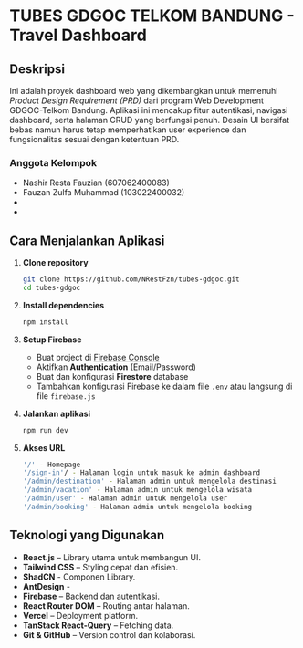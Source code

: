 # TUBES GDGOC TELKOM BANDUNG - Travel Dashboard

## Deskripsi

Ini adalah proyek dashboard web yang dikembangkan untuk memenuhi _Product Design Requirement (PRD)_ dari program Web Development GDGOC-Telkom Bandung. Aplikasi ini mencakup fitur autentikasi, navigasi dashboard, serta halaman CRUD yang berfungsi penuh. Desain UI bersifat bebas namun harus tetap memperhatikan user experience dan fungsionalitas sesuai dengan ketentuan PRD.

### Anggota Kelompok

- Nashir Resta Fauzian (607062400083)
- Fauzan Zulfa Muhammad (103022400032)
-
-

## Cara Menjalankan Aplikasi

1. **Clone repository**

   ```bash
   git clone https://github.com/NRestFzn/tubes-gdgoc.git
   cd tubes-gdgoc
   ```

2. **Install dependencies**

   ```bash
   npm install
   ```

3. **Setup Firebase**

   - Buat project di [Firebase Console](https://console.firebase.google.com/)
   - Aktifkan **Authentication** (Email/Password)
   - Buat dan konfigurasi **Firestore** database
   - Tambahkan konfigurasi Firebase ke dalam file `.env` atau langsung di file `firebase.js`

4. **Jalankan aplikasi**

   ```bash
   npm run dev
   ```

5. **Akses URL**

   ```bash
   '/' - Homepage
   '/sign-in'/ - Halaman login untuk masuk ke admin dashboard
   '/admin/destination' - Halaman admin untuk mengelola destinasi
   '/admin/vacation' - Halaman admin untuk mengelola wisata
   '/admin/user' - Halaman admin untuk mengelola user
   '/admin/booking' - Halaman admin untuk mengelola booking
   ```

## Teknologi yang Digunakan

- **React.js** – Library utama untuk membangun UI.
- **Tailwind CSS** – Styling cepat dan efisien.
- **ShadCN** - Componen Library.
- **AntDesign** -
- **Firebase** – Backend dan autentikasi.
- **React Router DOM** – Routing antar halaman.
- **Vercel** – Deployment platform.
- **TanStack React-Query** – Fetching data.
- **Git & GitHub** – Version control dan kolaborasi.
